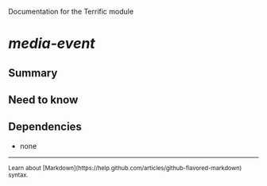 Documentation for the Terrific module

# *media-event*


## Summary

## Need to know

## Dependencies

- none

---

<small>
	Learn about [Markdown](https://help.github.com/articles/github-flavored-markdown) syntax.
<small>